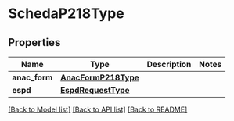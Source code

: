 # SchedaP218Type

## Properties
Name | Type | Description | Notes
------------ | ------------- | ------------- | -------------
**anac_form** | [**AnacFormP218Type**](AnacFormP218Type.md) |  | 
**espd** | [**EspdRequestType**](EspdRequestType.md) |  | 

[[Back to Model list]](../README.md#documentation-for-models) [[Back to API list]](../README.md#documentation-for-api-endpoints) [[Back to README]](../README.md)

